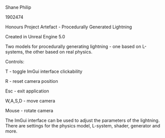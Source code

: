 Shane Philip

1902474

Honours Project Artefact - Procedurally Generated Lightning

Created in Unreal Engine 5.0

Two models for procedurally generating lightning - one based on L-systems, the other based on real physics.


Controls:

T - toggle ImGui interface clickability

R - reset camera position

Esc - exit application


W,A,S,D - move camera

Mouse - rotate camera


The ImGui interface can be used to adjust the parameters of the lightning. There are settings for the physics model, L-system, shader, generator and more.